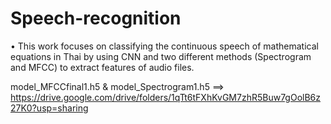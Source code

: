 # Speech-recognition
•	This work focuses on classifying the continuous speech of mathematical equations in Thai by using CNN and two different methods (Spectrogram and MFCC) to extract features of audio files.

model_MFCCfinal1.h5 & model_Spectrogram1.h5 ==> https://drive.google.com/drive/folders/1qTt6tFXhKvGM7zhR5Buw7gOolB6z27K0?usp=sharing
